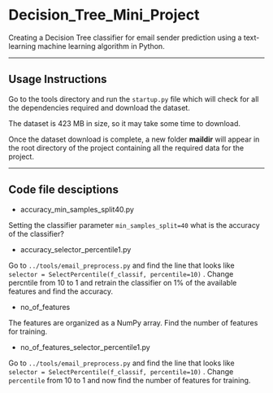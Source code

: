 # Decision_Tree_Mini_Project
Creating a Decision Tree classifier for email sender prediction using a text-learning machine learning algorithm in Python.

---
## Usage Instructions

Go to the tools directory and run the `startup.py` file which will check for all the dependencies required and download the dataset.

The dataset is 423 MB in size, so it may take some time to download.

Once the dataset download is complete, a new folder **maildir** will appear in the root directory of the project containing all the required data for the project.

---
## Code file desciptions

* accuracy_min_samples_split40.py

Setting the classifier parameter `min_samples_split=40` what is the accuracy of the classifier?

* accuracy_selector_percentile1.py

Go to `../tools/email_preprocess.py` and find the line that looks like `selector = SelectPercentile(f_classif, percentile=10)` . Change percntile from 10 to 1 and retrain the classifier on 1% of the available features and find the accuracy.

* no_of_features

The features are organized as a NumPy array. Find the number of features for training.

* no_of_features_selector_percentile1.py

Go to `../tools/email_preprocess.py` and find the line that looks like `selector = SelectPercentile(f_classif, percentile=10)` . Change `percentile` from 10 to 1 and now find the number of features for training.
